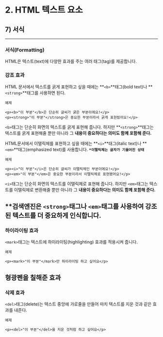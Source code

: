 # 2. HTML 텍스트 요소
## 7) 서식
---

### 서식(Formatting)
HTML은 텍스트(text)에 다양한 효과를 주는 여러 태그(tag)를 제공합니다.

### 강조 효과
HTML 문서에서 텍스트를 굵게 표현하고 싶을 때에는 **`<b>`**태그(bold text)나 **`<strong>`**태그를 사용하면 된다.
```
예제

<p><b>"이 부분"</b>은 단순히 글씨가 굵은 부분이에요!</p>
<p><strong>"이 부분"</strong>은 중요한 부분이라서 굵게 표현됬어요!</p>
```
`<b>`태그는 단순히 화면의 텍스트를 굵게 표현해 줍니다.
하지만 **`<strong>`**태그는 텍스트를 굵게 표현해줄 뿐만 아니라 그 **내용이 중요하다는 의미도 함꼐 포함해 준다.**

HTML문서에서 이탤릭체를 표현하고 싶을 때에는 **`<i>`**태그(italic text)나 **`<em>`**태그(emphasized text)를 사용합니다.
**`*이탤릭체는 글자가 기울어진 상태`**
```
예제

<p><i>"이 부분"</i>은 단순히 글씨가 이탤릭체인 부분이에요!</p>
<p><em>"이 부분"</em>은 중요한 부분이라서 이탤릭체로 표현됐어요!</p>
```
`<i>`태그는 단순히 화면의 텍스트를 이탤릭체로 표현해 줍니다.
하지만 `<em>`태그는 텍스트를 이탤릭체로 변환해줄 뿐만 아니라 그 **내용이 중요하다는 의미도 함꼐 포함해 준다.**

**검색엔진은 `<strong>`태그나 `<em>`태그를 사용하여 강조된 텍스트를 더 중요하게 인식합니다.
---

### 하이라이팅 효과
`<mark>`태그는 텍스트에 하이라이팅(highlighting) 효과를 적용시켜 줍니다.
```
예제

<p><mark>"이 부분"</mark>만 하이라이팅 하고 싶어요</p>
```
**형광펜을 칠해준 효과**
---

### 삭제 효과
`<del>`태그(delete)는 텍스트 중앙에 가로줄을 만들어 마치 텍스트를 지운 것과 같은 효과를 내준다.
```
예제

<p><del>"이 부분"</del>을 지운 것처럼 하고 싶어요</p>
```














